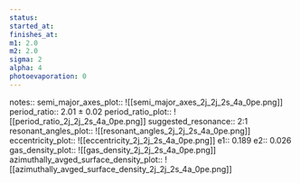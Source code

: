 ```yaml
---
status:
started_at:
finishes_at:
m1: 2.0
m2: 2.0
sigma: 2
alpha: 4
photoevaporation: 0
---
```


notes::
semi_major_axes_plot:: ![[semi_major_axes_2j_2j_2s_4a_0pe.png]]
period_ratio:: 2.01 ± 0.02
period_ratio_plot:: ![[period_ratio_2j_2j_2s_4a_0pe.png]]
suggested_resonance:: 2:1
resonant_angles_plot:: ![[resonant_angles_2j_2j_2s_4a_0pe.png]]
eccentricity_plot:: ![[eccentricity_2j_2j_2s_4a_0pe.png]]
e1:: 0.189
e2:: 0.026
gas_density_plot:: ![[gas_density_2j_2j_2s_4a_0pe.png]]
azimuthally_avged_surface_density_plot:: ![[azimuthally_avged_surface_density_2j_2j_2s_4a_0pe.png]]

